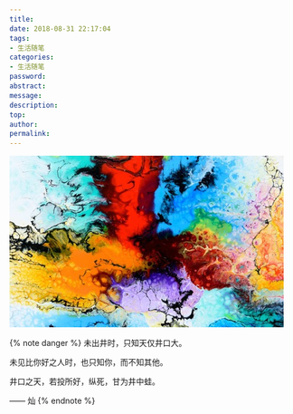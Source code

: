 ```yaml
---
title: 　
date: 2018-08-31 22:17:04
tags:
- 生活随笔
categories:
- 生活随笔
password:
abstract:
message:
description:
top:
author:
permalink:
---
```


![only-you](/only-you/0.jpg)

<!--more-->
{% note danger %}
未出井时，只知天仅井口大。  

未见比你好之人时，也只知你，而不知其他。  

井口之天，若投所好，纵死，甘为井中蛙。 

—— 灿 
{% endnote %}

